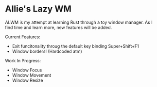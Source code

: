 # Allie's Lazy WM

ALWM is my attempt at learning Rust through a toy window manager. As I find time and learn more, new features will be added.

Current Features:
* Exit funcitonality throug the default key binding Super+Shift+F1
* Window borders! (Hardcoded atm)

Work In Progress:
* Window Focus
* Window Movement
* Window Resize
